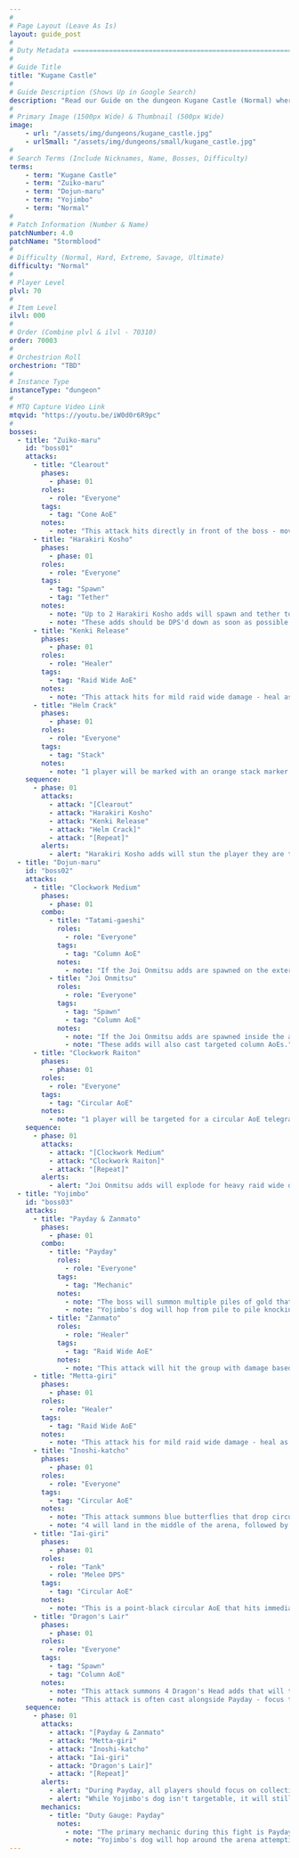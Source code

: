 ```yaml
---
#
# Page Layout (Leave As Is)
layout: guide_post
#
# Duty Metadata ================================================================
#
# Guide Title
title: "Kugane Castle"
#
# Guide Description (Shows Up in Google Search)
description: "Read our Guide on the dungeon Kugane Castle (Normal) where you'll face off against Zuiko-maru, Dojun-maru, and Yojimbo."
#
# Primary Image (1500px Wide) & Thumbnail (500px Wide)
image:
    - url: "/assets/img/dungeons/kugane_castle.jpg"
    - urlSmall: "/assets/img/dungeons/small/kugane_castle.jpg"
#
# Search Terms (Include Nicknames, Name, Bosses, Difficulty)
terms:
    - term: "Kugane Castle"
    - term: "Zuiko-maru"
    - term: "Dojun-maru"
    - term: "Yojimbo"
    - term: "Normal"
#
# Patch Information (Number & Name)
patchNumber: 4.0
patchName: "Stormblood"
#
# Difficulty (Normal, Hard, Extreme, Savage, Ultimate)
difficulty: "Normal"
#
# Player Level
plvl: 70
#
# Item Level
ilvl: 000
#
# Order (Combine plvl & ilvl - 70310)
order: 70003
#
# Orchestrion Roll
orchestrion: "TBD"
#
# Instance Type
instanceType: "dungeon"
#
# MTQ Capture Video Link
mtqvid: "https://youtu.be/iW0d0r6R9pc"
#
bosses:
  - title: "Zuiko-maru"
    id: "boss01"
    attacks:
      - title: "Clearout"
        phases:
          - phase: 01
        roles:
          - role: "Everyone"
        tags:
          - tag: "Cone AoE"
        notes:
          - note: "This attack hits directly in front of the boss - move out of the telegraph to avoid it."
      - title: "Harakiri Kosho"
        phases:
          - phase: 01
        roles:
          - role: "Everyone"
        tags:
          - tag: "Spawn"
          - tag: "Tether"
        notes:
          - note: "Up to 2 Harakiri Kosho adds will spawn and tether to individual players - if they reach these players they will stun them, trapping them within their bomb radius."
          - note: "These adds should be DPS'd down as soon as possible to bait the AoE they drop - this AoE is rather large, so players should try to keep them together."
      - title: "Kenki Release"
        phases:
          - phase: 01
        roles:
          - role: "Healer"
        tags:
          - tag: "Raid Wide AoE"
        notes:
          - note: "This attack hits for mild raid wide damage - heal as necessary."
      - title: "Helm Crack"
        phases:
          - phase: 01
        roles:
          - role: "Everyone"
        tags:
          - tag: "Stack"
        notes:
          - note: "1 player will be marked with an orange stack marker - all players should stack up to soak damage."
    sequence:
      - phase: 01
        attacks:
          - attack: "[Clearout"
          - attack: "Harakiri Kosho"
          - attack: "Kenki Release"
          - attack: "Helm Crack]"
          - attack: "[Repeat]"
        alerts:
          - alert: "Harakiri Kosho adds will stun the player they are tethered to if they get too close - DPS should run away from their tethered add and focus on the opposite add to avoid being caught."
  - title: "Dojun-maru"
    id: "boss02"
    attacks:
      - title: "Clockwork Medium"
        phases:
          - phase: 01
        combo:
          - title: "Tatami-gaeshi"
            roles:
              - role: "Everyone"
            tags:
              - tag: "Column AoE"
            notes:
              - note: "If the Joi Onmitsu adds are spawned on the exterior of the arena they will use wide column AoEs that will knock players into the air."
          - title: "Joi Onmitsu"
            roles:
              - role: "Everyone"
            tags:
              - tag: "Spawn"
              - tag: "Column AoE"
            notes:
              - note: "If the Joi Onmitsu adds are spawned inside the arena they should be DPS'd down as soon as possible - failure to do so results in heavy raid wide damage."
              - note: "These adds will also cast targeted column AoEs."
      - title: "Clockwork Raiton"
        phases:
          - phase: 01
        roles:
          - role: "Everyone"
        tags:
          - tag: "Circular AoE"
        notes:
          - note: "1 player will be targeted for a circular AoE telegraphed with lightning - avoid splashing others."
    sequence:
      - phase: 01
        attacks:
          - attack: "[Clockwork Medium"
          - attack: "Clockwork Raiton]"
          - attack: "[Repeat]"
        alerts:
          - alert: "Joi Onmitsu adds will explode for heavy raid wide damage if they are not killed fast enough."
  - title: "Yojimbo"
    id: "boss03"
    attacks:
      - title: "Payday & Zanmato"
        phases:
          - phase: 01
        combo:
          - title: "Payday"
            roles:
              - role: "Everyone"
            tags:
              - tag: "Mechanic"
            notes:
              - note: "The boss will summon multiple piles of gold that can be collected by players."
              - note: "Yojimbo's dog will hop from pile to pile knocking players back and filling the Duty Gauge - players must collect the gold before the dog to minimize damage from Zanmato."
          - title: "Zanmato"
            roles:
              - role: "Healer"
            tags:
              - tag: "Raid Wide AoE"
            notes:
              - note: "This attack will hit the group with damage based on how full the Duty Gauge was during Payday."
      - title: "Metta-giri"
        phases:
          - phase: 01
        roles:
          - role: "Healer"
        tags:
          - tag: "Raid Wide AoE"
        notes:
          - note: "This attack his for mild raid wide damage - heal as necessary."
      - title: "Inoshi-katcho"
        phases:
          - phase: 01
        roles:
          - role: "Everyone"
        tags:
          - tag: "Circular AoE"
        notes:
          - note: "This attack summons blue butterflies that drop circular AoEs."
          - note: "4 will land in the middle of the arena, followed by 8 around the exterior - players should move out of the center and then back in after the original 4 hit."
      - title: "Iai-giri"
        phases:
          - phase: 01
        roles:
          - role: "Tank"
          - role: "Melee DPS"
        tags:
          - tag: "Circular AoE"
        notes:
          - note: "This is a point-black circular AoE that hits immediately after Inoshi-katcho - Tanks and Melee DPS should move away from the boss to avoid damage."
      - title: "Dragon's Lair"
        phases:
          - phase: 01
        roles:
          - role: "Everyone"
        tags:
          - tag: "Spawn"
          - tag: "Column AoE"
        notes:
          - note: "This attack summons 4 Dragon's Head adds that will travel around the edge of the arena and target players with long column AoEs."
          - note: "This attack is often cast alongside Payday - focus these adds down while collecting gold."
    sequence:
      - phase: 01
        attacks:
          - attack: "[Payday & Zanmato"
          - attack: "Metta-giri"
          - attack: "Inoshi-katcho"
          - attack: "Iai-giri"
          - attack: "Dragon's Lair]"
          - attack: "[Repeat]"
        alerts:
          - alert: "During Payday, all players should focus on collecting gold - DPS can kill the low health Dragon's Head adds at the same time during Dragon's Lair."
          - alert: "While Yojimbo's dog isn't targetable, it will still knock players back if they get in its way during a leap."
        mechanics:
          - title: "Duty Gauge: Payday"
            notes:
              - note: "The primary mechanic during this fight is Payday - the boss will summon piles of gold that can be collected by players."
              - note: "Yojimbo's dog will hop around the arena attempting to collect gold, filling the Duty Gauge - the higher the gauge, the more damage the following Zanmato will hit for."
---
```


